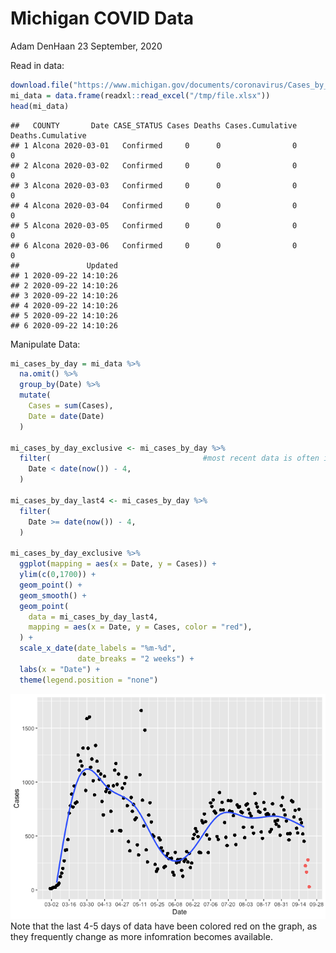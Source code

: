 Michigan COVID Data
================
Adam DenHaan
23 September, 2020

Read in data:

``` r
download.file("https://www.michigan.gov/documents/coronavirus/Cases_by_County_and_Date_2020-09-22_703063_7.xlsx", destfile = "/tmp/file.xlsx")
mi_data = data.frame(readxl::read_excel("/tmp/file.xlsx"))
head(mi_data)
```

    ##   COUNTY       Date CASE_STATUS Cases Deaths Cases.Cumulative Deaths.Cumulative
    ## 1 Alcona 2020-03-01   Confirmed     0      0                0                 0
    ## 2 Alcona 2020-03-02   Confirmed     0      0                0                 0
    ## 3 Alcona 2020-03-03   Confirmed     0      0                0                 0
    ## 4 Alcona 2020-03-04   Confirmed     0      0                0                 0
    ## 5 Alcona 2020-03-05   Confirmed     0      0                0                 0
    ## 6 Alcona 2020-03-06   Confirmed     0      0                0                 0
    ##               Updated
    ## 1 2020-09-22 14:10:26
    ## 2 2020-09-22 14:10:26
    ## 3 2020-09-22 14:10:26
    ## 4 2020-09-22 14:10:26
    ## 5 2020-09-22 14:10:26
    ## 6 2020-09-22 14:10:26

Manipulate Data:

``` r
mi_cases_by_day = mi_data %>% 
  na.omit() %>%
  group_by(Date) %>%
  mutate(
    Cases = sum(Cases),
    Date = date(Date)
  ) 

mi_cases_by_day_exclusive <- mi_cases_by_day %>%
  filter(                                  #most recent data is often inaccurate and revised
    Date < date(now()) - 4,
  )

mi_cases_by_day_last4 <- mi_cases_by_day %>%
  filter(                         
    Date >= date(now()) - 4,
  )

mi_cases_by_day_exclusive %>%
  ggplot(mapping = aes(x = Date, y = Cases)) +
  ylim(c(0,1700)) +
  geom_point() + 
  geom_smooth() +
  geom_point(
    data = mi_cases_by_day_last4,
    mapping = aes(x = Date, y = Cases, color = "red"),
  ) +
  scale_x_date(date_labels = "%m-%d",
               date_breaks = "2 weeks") + 
  labs(x = "Date") + 
  theme(legend.position = "none")
```

![](MiCorona_files/figure-gfm/unnamed-chunk-2-1.png)<!-- --> Note that
the last 4-5 days of data have been colored red on the graph, as they
frequently change as more infomration becomes available.
